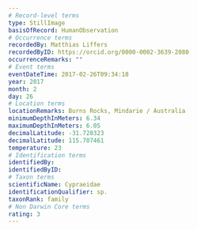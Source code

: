 ```yaml
---
# Record-level terms
type: StillImage
basisOfRecord: HumanObservation
# Occurrence terms
recordedBy: Matthias Liffers
recordedByID: https://orcid.org/0000-0002-3639-2080
occurrenceRemarks: ""
# Event terms
eventDateTime: 2017-02-26T09:34:18
year: 2017
month: 2
day: 26
# Location terms
locationRemarks: Burns Rocks, Mindarie / Australia
minimumDepthInMeters: 6.34
maximumDepthInMeters: 6.05
decimalLatitude: -31.728323
decimalLatitude: 115.707461
temperature: 23
# Identification terms
identifiedBy: 
identifiedByID: 
# Taxon terms
scientificName: Cypraeidae
identificationQualifier: sp.
taxonRank: family
# Non Darwin Core terms
rating: 3
---
```

